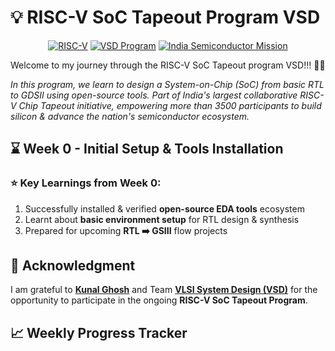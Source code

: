 # 💡 RISC-V SoC Tapeout Program VSD 
<div align="center">

[![RISC-V](https://img.shields.io/badge/RISC--V_SoC-8A2BE2)](https://riscv.org/)
[![VSD Program](https://img.shields.io/badge/VSD_Program-green)](https://www.vlsisystemdesign.com/)
[![India Semiconductor Mission](https://img.shields.io/badge/India_Semiconductor_Mission-blue)](https://ism.gov.in/)

</div>

Welcome to my journey through the RISC-V SoC Tapeout program VSD!!! 🥰🥰

*In this program, we learn to design a System-on-Chip (SoC) from basic RTL to GDSII using open-source tools. Part of India's largest collaborative RISC-V Chip Tapeout initiative, empowering more than 3500 participants to build silicon & advance the nation's semiconductor ecosystem.*


## ⌛ Week 0 - Initial Setup & Tools Installation

### ⭐ Key Learnings from Week 0:
  1. Successfully installed & verified **open-source EDA tools** ecosystem
  2. Learnt about **basic environment setup** for RTL design & synthesis
  3. Prepared for upcoming **RTL ➡️ GSIII** flow projects


## 🙏 Acknowledgment 
I am grateful to [**Kunal Ghosh**](https://github.com/kunalg123) and Team **[VLSI System Design (VSD)](https://vsdiat.vlsisystemdesign.com/)** for the opportunity to participate in the ongoing **RISC-V SoC Tapeout Program**. 

## 📈 **Weekly Progress Tracker**
